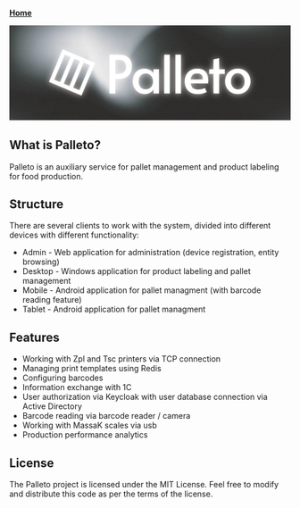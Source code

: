 [**Home**](/list)

![banner](/assets/palleto.jpg)

## What is Palleto?

Palleto is an auxiliary service for pallet management and product labeling for food production.

## Structure
There are several clients to work with the system, divided into different devices with different functionality:
- Admin - Web application for administration (device registration, entity browsing)
- Desktop - Windows application for product labeling and pallet management
- Mobile - Android application for pallet managment (with barcode reading feature)
- Tablet - Android application for pallet managment

## Features
- Working with Zpl and Tsc printers via TCP connection
- Managing print templates using Redis
- Configuring barcodes
- Information exchange with 1C
- User authorization via Keycloak with user database connection via Active Directory
- Barcode reading via barcode reader / camera
- Working with MassaK scales via usb
- Production performance analytics

## License
The Palleto project is licensed under the MIT License. Feel free to modify and distribute this code as per the terms of the license.